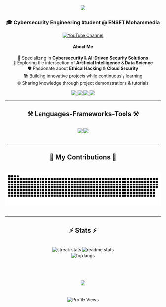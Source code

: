 <h2 align="center">
    <img src="https://readme-typing-svg.herokuapp.com/?font=Righteous&size=35&center=true&vCenter=true&width=500&height=70&duration=4000&lines=Hi+There!+👋;+I'm+Yasser+Namez!;" />
</h2>

<div align="center">

### 🎓 Cybersecurity Engineering Student @ ENSET Mohammedia

<p align="center">
  <a href="https://www.youtube.com/@mighty_programmer">
    <img src="https://img.shields.io/badge/Youtube-Codewith__Yasser-red?style=for-the-badge&logo=youtube" alt="YouTube Channel"/>
  </a>
</p>

#### About Me

🔐 Specializing in **Cybersecurity** & **AI-Driven Security Solutions**  
🤖 Exploring the intersection of **Artificial Intelligence** & **Data Science**  
🛡️ Passionate about **Ethical Hacking** & **Cloud Security**  
📚 Building innovative projects while continuously learning  
🌐 Sharing knowledge through project demonstrations & tutorials

</div>
 
<div align="center"> 
  <a href="mailto:namezyasser5@gmail.com">
    <img src="https://img.shields.io/badge/Gmail-333333?style=for-the-badge&logo=gmail&logoColor=red" />
  </a>
  <a href="https://www.linkedin.com/in/yasser-namez-0898a322b/" target="_blank">
    <img src="https://img.shields.io/badge/LinkedIn-0077B5?style=for-the-badge&logo=linkedin&logoColor=white" />
  </a>
  <a href="https://yassernamez03.github.io/Portfolio/" target="_blank">
     <img src="https://img.shields.io/badge/Portfolio-FF5722?style=for-the-badge&logo=todoist&logoColor=white" /> 
  </a>
  <a href="https://www.youtube.com/@Codewith_Yasser" target="_blank">
    <img src="https://img.shields.io/badge/YouTube-FF0000?style=for-the-badge&logo=youtube&logoColor=white" />
  </a>
</div>

<hr/>
 
<h2 align="center">⚒️ Languages-Frameworks-Tools ⚒️</h2>
<br/>
<div align="center">
    <img src="https://skillicons.dev/icons?i=python,nodejs,html,css,vscode,github,git" />
    <img src="https://skillicons.dev/icons?i=tensorflow,pytorch,linux,bash,docker,aws" /><br>
</div>

<br/>
<hr/>

<div align="center">
  <h2>🐍 My Contributions 🐍</h2>
  <br>
  <picture>
    <source media="(prefers-color-scheme: dark)" srcset="https://raw.githubusercontent.com/yassernamez03/yassernamez03/output/github-contribution-grid-snake-dark.svg">
    <source media="(prefers-color-scheme: light)" srcset="https://raw.githubusercontent.com/yassernamez03/yassernamez03/output/github-contribution-grid-snake.svg">
    <img alt="github contribution grid snake animation" src="https://raw.githubusercontent.com/yassernamez03/yassernamez03/output/github-contribution-grid-snake.svg">
  </picture>
<br/><br/>
</div>

<hr/>

<h2 align="center">⚡ Stats ⚡</h2>
<br>
<div align=center>
  <img width=390 src="https://github-readme-streak-stats-salesp07.vercel.app/?user=yassernamez03&count_private=true&theme=react&border_radius=10" alt="streak stats"/>
  <img width=390 src="https://github-readme-stats-salesp07.vercel.app/api?username=yassernamez03&count_private=true&show_icons=true&theme=react&rank_icon=github&border_radius=10" alt="readme stats" />
  <br/>
  <img width=325 align="center" src="https://github-readme-stats-salesp07.vercel.app/api/top-langs/?username=yassernamez03&hide=HTML&langs_count=8&layout=compact&theme=react&border_radius=10&size_weight=0.5&count_weight=0.5&exclude_repo=github-readme-stats" alt="top langs" />
</div>

<br/><br/>

<h3 align="center">
    <img src="https://readme-typing-svg.herokuapp.com/?font=Righteous&size=25&center=true&vCenter=true&width=500&height=70&duration=4000&lines=Thanks+for+visiting!+✌️;I'm+always+down+to+collab!;Send+me+a+message+on+LinkedIn!">
</h3>

<br/>

<div align="center">
  <img src="https://komarev.com/ghpvc/?username=yassernamez03&style=for-the-badge&color=blue" alt="Profile Views" />
</div>

